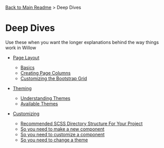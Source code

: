 [Back to Main Readme](../../README.md) > Deep Dives

# Deep Dives

Use these when you want the longer explanations behind the way things work in Willow

- [Page Layout](./page-layout.md#page-layout)
  - [Basics](./page-layout.md#basics)
  - [Creating Page Columns](./page-layout.md#creating-page-columns)
  - [Customizing the Bootstrap Grid](./page-layout.md#customizing-the-bootstrap-grid)

- [Theming](./theming.md)
  - [Understanding Themes](./theming.md#understanding-themes)
  - [Available Themes](./theming.md#available-themes)

- [Customizing](./customizing.md)
  - [Recommended SCSS Directory Structure For Your Project](./customizing.md#recommended-scss-directory-structure-for-your-project)
  - [So you need to make a new component](./customizing.md#so-you-need-to-make-a-new-component)
  - [So you need to customize a component](./customizing.md#so-you-need-to-customize-a-component)
  - [So you need to change a theme](./customizing.md#so-you-need-to-change-a-theme)

